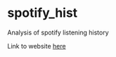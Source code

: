 # spotify_hist

Analysis of spotify listening history


Link to website [here](https://gpschnaars.github.io/spotify_hist/)
